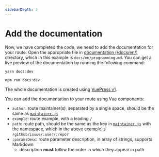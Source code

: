 ```yaml
---
sidebarDepth: 2
---
```


# Add the documentation

Now, we have completed the code, we need to add the documentation for your route. Open the appropriate file in [documentation (/docs/en/)](https://github.com/DIYgod/RSSHub/blob/master/docs/en) directory, which in this example is `docs/en/programming.md`. You can get a live preview of the documentation by running the following command:

<code-group>
<code-block title="yarn" active>

```bash
yarn docs:dev
```

</code-block>
<code-block title="npm">

```bash
npm run docs:dev
```

</code-block>
</code-group>

The whole documentation is created using [VuePress v1](https://vuepress.vuejs.org).

You can add the documentation to your route using Vue components:

-   `author`: route maintainer(s), separated by a single space, should be the same as [`maintainer.js`](/en/joinus/new-rss/before-start.html#know-the-basics-maintainer-js)
-   `example`: route example, with a leading `/`
-   `path`: route path, should be the same as the key in [`maintainer.js`](/en/joinus/new-rss/before-start.html#know-the-basics-maintainer-js) with the namespace, which in the above example is `/github/issue/:user/:repo?`
-   `:paramsDesc`: route parameter description, in array of strings, supports Markdown
    -   description **must** follow the order in which they appear in path
